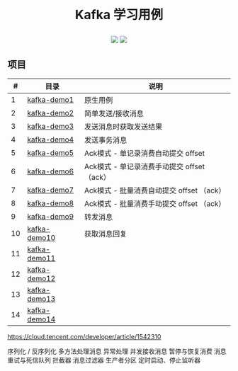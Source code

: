 <h1 align="center" style="margin: 30px 0 30px; font-weight: bold;">Kafka 学习用例</h1>
<p align="center">
	<a href="#"><img src="https://img.shields.io/badge/Springboot-2.3.12-blue"></a>
	<a href="#"><img src="https://img.shields.io/badge/license%20-MIT-green"></a>

## 项目

| #   | 目录                             | 说明                             |
|-----|--------------------------------|--------------------------------|
| 1   | [kafka-demo1](./kafka-demo1)   | 原生用例                           |
| 2   | [kafka-demo2](./kafka-demo2)   | 简单发送/接收消息                      |
| 3   | [kafka-demo3](./kafka-demo3)   | 发送消息时获取发送结果                    |
| 4   | [kafka-demo4](./kafka-demo4)   | 发送事务消息                         |
| 5   | [kafka-demo5](./kafka-demo5)   | Ack模式 - 单记录消费自动提交 offset       |
| 6   | [kafka-demo6](./kafka-demo6)   | Ack模式 - 单记录消费手动提交 offset （ack） |
| 7   | [kafka-demo7](./kafka-demo7)   | Ack模式 - 批量消费自动提交 offset （ack）  |
| 8   | [kafka-demo8](./kafka-demo8)   | Ack模式 - 批量消费手动提交 offset （ack）  |
| 9   | [kafka-demo9](./kafka-demo9)   | 转发消息                           |
| 10  | [kafka-demo10](./kafka-demo10) | 获取消息回复                         |
| 11  | [kafka-demo11](./kafka-demo11) |                                |
| 12  | [kafka-demo12](./kafka-demo12) |                                |
| 13  | [kafka-demo13](./kafka-demo13) |                                |
| 14  | [kafka-demo14](./kafka-demo14) |                                |

https://cloud.tencent.com/developer/article/1542310

序列化 / 反序列化
多方法处理消息
异常处理
并发接收消息
暂停与恢复消费
消息重试与死信队列
拦截器
消息过滤器
生产者分区
定时启动、停止监听器